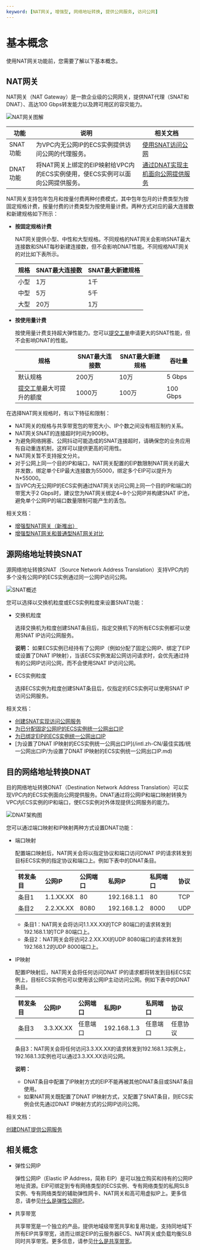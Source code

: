 ```yaml
---
keyword: [NAT网关, 增强型, 网络地址转换, 提供公网服务, 访问公网]
---
```


# 基本概念

使用NAT网关功能前，您需要了解以下基本概念。

## NAT网关

NAT网关（NAT Gateway）是一款企业级的公网网关，提供NAT代理（SNAT和DNAT）、高达100 Gbps转发能力以及跨可用区的容灾能力。

![NAT网关图解](https://static-aliyun-doc.oss-accelerate.aliyuncs.com/assets/img/zh-CN/1283214061/p4440.png)

|功能|说明|相关文档|
|--|--|----|
|SNAT功能|为VPC内无公网IP的ECS实例提供访问公网的代理服务。|[使用SNAT访问公网](/intl.zh-CN/快速入门/使用SNAT访问公网.md)|
|DNAT功能|将NAT网关上绑定的EIP映射给VPC内的ECS实例使用，使ECS实例可以面向公网提供服务。|[通过DNAT实现主机面向公网提供服务](/intl.zh-CN/快速入门/通过DNAT实现主机面向公网提供服务.md)|

NAT网关支持包年包月和按量付费两种付费模式，其中包年包月的计费类型为按固定规格计费，按量付费的计费类型为按使用量计费。两种方式对应的最大连接数和新建规格如下所示：

-   **按固定规格计费**

    NAT网关提供小型、中性和大型规格。不同规格的NAT网关会影响SNAT最大连接数和SNAT每秒新建连接数，但不会影响DNAT性能。不同规格NAT网关的对比如下表所示。

    |规格|SNAT最大连接数|SNAT最大新建规格|
    |:-|:--------|:---------|
    |小型|1万|1千|
    |中型|5万|5千|
    |大型|20万|1万|

-   **按使用量计费**

    按使用量计费支持超大弹性能力。您可以[提交工单](https://workorder-intl.console.aliyun.com/#/ticket/createIndex)申请更大的SNAT性能，但不会影响DNAT的性能。

    |规格|SNAT最大连接数|SNAT最大新建规格|吞吐量|
    |--|---------|----------|---|
    |默认规格|200万|10万|5 Gbps|
    |[提交工单](https://workorder-intl.console.aliyun.com/#/ticket/createIndex)最大可提升的额度|1000万|100万|100 Gbps|


在选择NAT网关规格时，有以下特征和限制：

-   NAT网关的规格与共享带宽包的带宽大小、IP个数之间没有相互制约关系。
-   NAT网关SNAT的连接超时时间为900秒。
-   为避免网络拥塞、公网抖动可能造成的SNAT连接超时，请确保您的业务应用有自动重连机制，这样可以提供更高的可用性。
-   NAT网关暂不支持报文分片。
-   对于公网上同一个目的IP和端口，NAT网关配置的EIP数限制NAT网关的最大并发数，绑定单个EIP最大连接数为55000，绑定多个EIP可以提升为N\*55000。
-   当VPC内无公网IP的ECS实例通过NAT网关访问公网上同一个目的IP和端口的带宽大于2 Gbps时，建议您为NAT网关绑定4~8个公网IP并构建SNAT IP池，避免单个公网IP的端口数量限制可能产生的丢包。

相关文档：

-   [增强型NAT网关（新推出）](/intl.zh-CN/增强型NAT网关/增强型NAT网关（新推出）.md)
-   [增强型NAT网关和普通型NAT网关对比](/intl.zh-CN/增强型NAT网关/增强型NAT网关和普通型NAT网关对比.md)

## 源网络地址转换SNAT

源网络地址转换SNAT（Source Network Address Translation）支持VPC内的多个没有公网IP的ECS实例通过同一公网IP访问公网。

![SNAT概述](https://static-aliyun-doc.oss-accelerate.aliyuncs.com/assets/img/zh-CN/7408214061/p178164.png)

您可以选择以交换机粒度或ECS实例粒度来设置SNAT功能：

-   交换机粒度

    选择交换机为粒度创建SNAT条目后，指定交换机下的所有ECS实例都可以使用SNAT IP访问公网服务。

    **说明：** 如果ECS实例已经持有了公网IP（例如分配了固定公网IP、绑定了EIP或设置了DNAT IP映射），当该ECS实例发起公网访问请求时，会优先通过持有的公网IP访问公网，而不会使用SNAT IP访问公网。

-   ECS实例粒度

    选择ECS实例为粒度创建SNAT条目后，仅指定的ECS实例可以使用SNAT IP访问公网服务。


相关文档：

-   [创建SNAT实现访问公网服务](/intl.zh-CN/基本功能操作/创建SNAT实现访问公网服务.md)
-   [为已分配固定公网IP的ECS实例统一公网出口IP](/intl.zh-CN/最佳实践/统一公网出口IP/为已分配固定公网IP的ECS实例统一公网出口IP.md)
-   [为已绑定EIP的ECS实例统一公网出口IP](/intl.zh-CN/最佳实践/统一公网出口IP/为已绑定EIP的ECS实例统一公网出口IP.md)
-   [为设置了DNAT IP映射的ECS实例统一公网出口IP](/intl.zh-CN/最佳实践/统一公网出口IP/为设置了DNAT IP映射的ECS实例统一公网出口IP.md)

## 目的网络地址转换DNAT

目的网络地址转换DNAT（Destination Network Address Translation）可以实现VPC内的ECS实例面向公网提供服务。DNAT通过将公网IP和端口映射转换为VPC内ECS实例的IP和端口，使ECS实例对外体现提供公网服务的能力。

![DNAT架构图](https://static-aliyun-doc.oss-accelerate.aliyuncs.com/assets/img/zh-CN/8322314061/p178170.png)

您可以通过端口映射和IP映射两种方式设置DNAT功能：

-   端口映射

    配置端口映射后，NAT网关会将以指定协议和端口访问DNAT IP的请求转发到目标ECS实例的指定协议和端口上。例如下表中的DNAT条目。

    |转发条目|公网IP|公网端口|私网IP|私网端口|协议|
    |:---|:---|:---|:---|:---|:-|
    |条目1|1.1.XX.XX|80|192.168.1.1|80|TCP|
    |条目2|2.2.XX.XX|8080|192.168.1.2|8000|UDP|

    -   条目1：NAT网关会将访问1.1.XX.XX的TCP 80端口的请求转发到192.168.1.1的TCP 80端口上。
    -   条目2：NAT网关会将访问2.2.XX.XX的UDP 8080端口的请求转发到192.168.1.2的UDP 8000端口上。
-   IP映射

    配置IP映射后，NAT网关会将任何访问DNAT IP的请求都将转发到目标ECS实例上，目标ECS实例也可以使用该公网IP主动访问公网。例如下表中的DNAT条目。

    |转发条目|公网IP|公网端口|私网IP|私网端口|协议|
    |:---|:---|:---|:---|:---|:-|
    |条目3|3.3.XX.XX|任意端口|192.168.1.3|任意端口|任意协议|

    条目3：NAT网关会将任何访问3.3.XX.XX的请求转发到192.168.1.3实例上，192.168.1.3实例也可以通过3.3.XX.XX访问公网。

    **说明：**

    -   DNAT条目中配置了IP映射方式的EIP不能再被其他DNAT条目或SNAT条目使用。
    -   如果NAT网关既配置了DNAT IP映射方式，又配置了SNAT条目，则ECS实例会优先通过DNAT IP映射方式的公网IP访问公网。

相关文档：

[创建DNAT提供公网服务](/intl.zh-CN/基本功能操作/创建DNAT提供公网服务.md)

## 相关概念

-   弹性公网IP

    弹性公网IP（Elastic IP Address，简称 EIP）是可以独立购买和持有的公网IP地址资源。EIP可绑定到专有网络类型的ECS实例、专有网络类型的私网SLB实例、专有网络类型的辅助弹性网卡、NAT网关和高可用虚拟IP上。更多信息，请参见[什么是弹性公网IP](/intl.zh-CN/.md)。

-   共享带宽

    共享带宽是一个独立的产品，提供地域级带宽共享和复用功能，支持同地域下所有EIP共享带宽，进而让绑定EIP的云服务器ECS、NAT网关或负载均衡SLB同时共享带宽。更多信息，请参见[什么是共享带宽](/intl.zh-CN/.md)。


